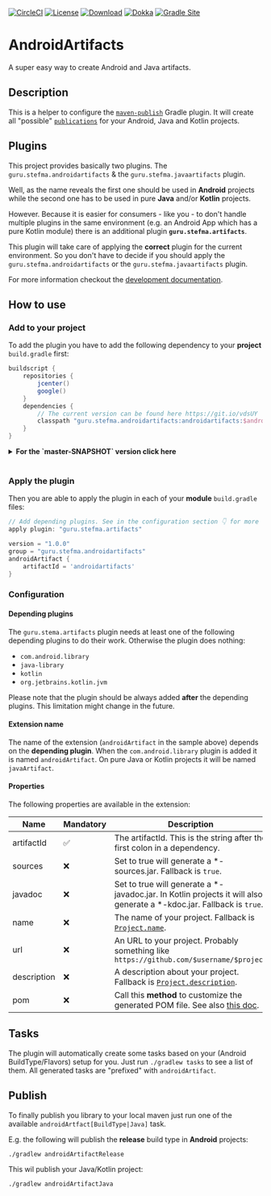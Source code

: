 [![CircleCI](https://circleci.com/gh/StefMa/AndroidArtifacts.svg?style=svg)](https://circleci.com/gh/StefMa/AndroidArtifacts)
[![License](https://img.shields.io/badge/License-Apache%202.0-blue.svg)](https://opensource.org/licenses/Apache-2.0)
[![Download](https://api.bintray.com/packages/stefma/maven/AndroidArtifacts/images/download.svg)](https://bintray.com/stefma/maven/AndroidArtifacs/_latestVersion)
[![Dokka](https://img.shields.io/badge/Dokka-2E7D32.svg)](https://androidartifacts.now.sh/androidartifacts)
[![Gradle Site](https://img.shields.io/badge/Gradle_Site-2E7D32.svg)](https://androidartifacts.now.sh/gradleSite)

# AndroidArtifacts 
A super easy way to create Android and Java artifacts.

## Description
This is a helper to configure the [`maven-publish`](https://docs.gradle.org/current/userguide/publishing_maven.html) Gradle plugin.
It will create all "possible" [`publications`](https://docs.gradle.org/current/userguide/publishing_maven.html#publishing_maven:publications) 
for your Android, Java and Kotlin projects.

## Plugins
This project provides basically two plugins.
The `guru.stefma.androidartifacts` & the `guru.stefma.javaartifacts` plugin.

Well, as the name reveals the first one should be used in **Android** projects
while the second one has to be used in pure **Java** and/or **Kotlin** projects.

However. Because it is easier for consumers - like you - to don't handle multiple
plugins in the same environment (e.g. an Android App which has a pure Kotlin module)
there is an additional plugin **`guru.stefma.artifacts`**.

This plugin will take care of applying the **correct** plugin for the current
environment. So you don't have to decide if you should apply the `guru.stefma.androidartifacts`
or the `guru.stefma.javaartifacts` plugin.

For more information checkout the [development documentation](DEVELOPMENT.md).

## How to use
### Add to your project
To add the plugin you have to add the following dependency to your **project** `build.gradle` first:
```groovy
buildscript {
    repositories {
        jcenter()
        google()
    }
    dependencies {
        // The current version can be found here https://git.io/vdsUY
        classpath "guru.stefma.androidartifacts:androidartifacts:$androidArtifactsVersion"
    }
}
```

<details>
<summary><b>For the `master-SNAPSHOT` version click here</b></summary>

```groovy
buildscript {
    repositories {
        jcenter()
        google()
        maven { url "https://jitpack.io" }
    }
    dependencies {
        classpath "com.github.stefma:androidartifacts:master-SNAPSHOT"
    }
}
```    

Please note that this may be fail for the first attempts because [JitPack](https://jitpack.io)
build the plugin on the fly.
Please just try it again after some minutes until JitPack have build the plugin.

It can also happen that your current `master-SNAPSHOT` is locally outdated. 
If so just run `./gradlew --refresh-dependencies`.
This will force Gradle to update all dependencies **and plugins**.
</details>
<br>

### Apply the plugin
Then you are able to apply the plugin in each of your **module** `build.gradle` files:
```groovy
// Add depending plugins. See in the configuration section 👇 for more
apply plugin: "guru.stefma.artifacts"

version = "1.0.0"
group = "guru.stefma.androidartifacts"
androidArtifact {
    artifactId = 'androidartifacts'
}
```

### Configuration
#### Depending plugins
The `guru.stema.artifacts` plugin needs at least one of the following depending plugins to do their work. 
Otherwise the plugin does nothing:
* `com.android.library`
* `java-library`
* `kotlin`
* `org.jetbrains.kotlin.jvm`

Please note that the plugin should be always added **after** the depending plugins.
This limitation might change in the future.

#### Extension name
The name of the extension (`androidArtifact` in the sample above) depends on the **depending plugin**.
When the `com.android.library` plugin is added it is named `androidArtifact`. 
On pure Java or Kotlin projects it will be named `javaArtifact`.

#### Properties
The following properties are available in the extension:

| Name   |      Mandatory      |  Description |
|----------|---------------|------|
| artifactId | ✅ | The artifactId. This is the string after the first colon in a dependency. |
| sources | ❌ | Set to true will generate a *-sources.jar. Fallback is `true`. | 
| javadoc | ❌ | Set to true will generate a *-javadoc.jar. In Kotlin projects it will also generate a *-kdoc.jar. Fallback is `true`. | 
| name | ❌ | The name of your project. Fallback is [`Project.name`](https://docs.gradle.org/current/javadoc/org/gradle/api/Project.html#getName--). |
| url | ❌ | An URL to your project. Probably something like `https://github.com/$username/$project` |
| description | ❌ | A description about your project. Fallback is [`Project.description`](https://docs.gradle.org/current/javadoc/org/gradle/api/Project.html#getDescription--). |
| pom | ❌ | Call this **method** to customize the generated POM file. See also [this doc](https://docs.gradle.org/current/dsl/org.gradle.api.publish.maven.MavenPom.html).

## Tasks
The plugin will automatically create some tasks based on your (Android BuildType/Flavors) setup for you. 
Just run `./gradlew tasks` to see a list of them. 
All generated tasks are "prefixed" with `androidArtifact`.

## Publish
To finally publish you library to your local maven just run one of the available `androidArtfact[BuildType|Java]` task.

E.g. the following will publish the **release** build type in **Android** projects:
```
./gradlew androidArtifactRelease
```

This wil publish your Java/Kotlin project:
```
./gradlew androidArtifactJava
```
